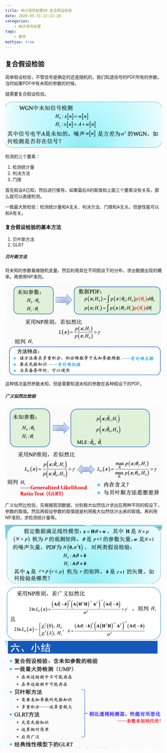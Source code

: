 ```yaml
---
title: 统计信号处理10-复合假设检验
date: 2020-05-31 22:22:28
categories:
	- 统计信号处理
tags:
	- 数学
mathjax: true
---
```


## 复合假设检验

简单假设检验，不管信号是确定的还是随机的，我们知道信号的PDF所有的参数。当时如果PDF中有未知的参数的时候，

就需要复合假设检验。

<img src="统计信号处理10-复合假设检验/01.png" alt="image-20200531222548931" style="zoom:50%;" />

检测的三个要素：

1. 检测统计量
2. 判决方法
3. 门限

首先假设A已知，然后进行推导。如果最后A的取值和上面三个要素没有关系，那么就可以直接检测。

一致最大势检验：检测统计量和A无关、判决方法、门限和A无关。但是性能可以和A有关。

### 复合假设检验的基本方法

1. 贝叶斯方法
2. GLRT

##### 贝叶斯方法

将未知的参数看做随机变量。然后利用其在不同假设下的分布，求出数据出现的概率。再使用NP准则。

<img src="统计信号处理10-复合假设检验/02.png" alt="image-20200531223508104" style="zoom:50%;" />

这种情况虽然参数未知，但是需要知道未知的参数在各种假设下的PDF。

##### 广义似然比检验

<img src="统计信号处理10-复合假设检验/03.png" alt="image-20200531224335415" style="zoom:50%;" />

广义似然比检验，先根据观测数据，分别极大似然估计求出在两种不同的假设下，参数的取值。然后再假设参数的取值就是利用极大似然估计出来的取值。再利用NP准则，求检测统计量等。

<img src="统计信号处理10-复合假设检验/04.png" alt="image-20200531225425020" style="zoom:50%;" />

<img src="统计信号处理10-复合假设检验/05.png" alt="image-20200531225450862" style="zoom:50%;" />

